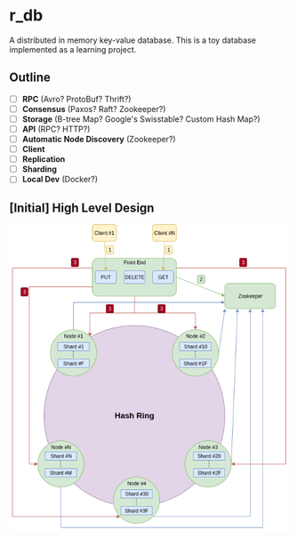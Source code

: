 # r_db  
A distributed in memory key-value database. This is a toy database implemented as a learning project.

## Outline

 - [ ] **RPC** (Avro? ProtoBuf? Thrift?)
 - [ ] **Consensus** (Paxos? Raft? Zookeeper?)
 - [ ] **Storage** (B-tree Map? Google's Swisstable? Custom Hash Map?)
 - [ ] **API** (RPC? HTTP?)
 - [ ] **Automatic Node Discovery** (Zookeeper?)
 - [ ] **Client**
 - [ ] **Replication**
 - [ ] **Sharding**
 - [ ] **Local Dev** (Docker?)

## [Initial] High Level Design
![Design](r_db-high-level-design.png)
